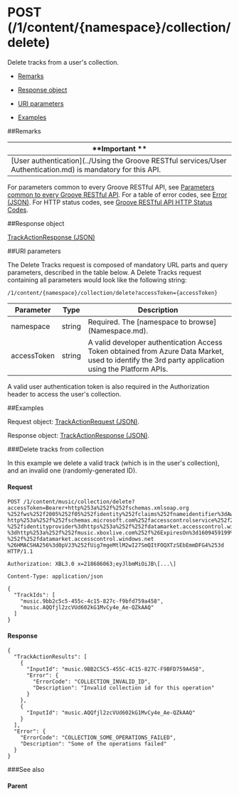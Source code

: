 # POST (/1/content/{namespace}/collection/delete) 

Delete tracks from a user's collection.

-   [Remarks](#remarks)

-   [Response object](#response-object)

-   [URI parameters](#uri-parameters)

-   [Examples](#examples)

##Remarks


| **Important **                                                                           |
|------------------------------------------------------------------------------------------|
| [User authentication](../Using the Groove RESTful services/User Authentication.md) is mandatory for this API. |

For parameters common to every Groove RESTful API, see [Parameters common to every Groove RESTful API](CommonParameters.md). For a table of error codes, see [Error (JSON)](JSON_Error.md). For HTTP status codes, see [Groove RESTful API HTTP Status Codes](HTTPStatusCodes.md).

##Response object


[TrackActionResponse (JSON)](JSON_TrackActionResponse.md)

##URI parameters


The Delete Tracks request is composed of mandatory URL parts and query parameters, described in the table below. A Delete Tracks request containing all parameters would look like the following string:

```
/1/content/{namespace}/collection/delete?accessToken={accessToken}
```

| **Parameter** | **Type** | **Description**                                                                                                                                    |
|---------------|----------|----------------------------------------------------------------------------------------------------------------------------------------------------|
| namespace     | string   | Required. The [namespace to browse] (Namespace.md).                                                                                                     |
| accessToken   | string   | A valid developer authentication Access Token obtained from Azure Data Market, used to identify the 3rd party application using the Platform APIs. |

A valid user authentication token is also required in the Authorization header to access the user's collection.

##Examples


Request object: [TrackActionRequest (JSON)](JSON_TrackActionRequest.md).

Response object: [TrackActionResponse (JSON)](JSON_TrackActionResponse.md).

###Delete tracks from collection


In this example we delete a valid track (which is in the user's collection), and an invalid one (randomly-generated ID).

#### Request
```
POST /1/content/music/collection/delete?accessToken=Bearer+http%253a%252f%252fschemas.xmlsoap.org
%252fws%252f2005%252f05%252fidentity%252fclaims%252fnameidentifier%3dAwesomePartner%26
http%253a%252f%252fschemas.microsoft.com%252faccesscontrolservice%252f2010%252f07%252fclaims
%252fidentityprovider%3dhttps%253a%252f%252fdatamarket.accesscontrol.windows.net%26Audience
%3dhttp%253a%252f%252fmusic.xboxlive.com%252f%26ExpiresOn%3d1609459199%26Issuer%3dhttps%253a
%252f%252fdatamarket.accesscontrol.windows.net
%26HMACSHA256%3d0pVJ3%252fUig7mgeMtlM2wI27SmQItFOQXTzSEbEmmDFG4%253d HTTP/1.1

Authorization: XBL3.0 x=218686063;eyJlbmMiOiJB\[...\]

Content-Type: application/json

{
  "TrackIds": [
    "music.9bb2c5c5-455c-4c15-827c-f9bfd759a458",
    "music.AQQfjl2zcVUd602kG1MvCy4e_Ae-QZkAAQ"
  ]
}
```

#### Response
```
{
  "TrackActionResults": [
    {
      "InputId": "music.9BB2C5C5-455C-4C15-827C-F9BFD759A458",
      "Error": {
        "ErrorCode": "COLLECTION_INVALID_ID",
        "Description": "Invalid collection id for this operation"
      }
    },
    {
      "InputId": "music.AQQfjl2zcVUd602kG1MvCy4e_Ae-QZkAAQ"
    }
  ],
  "Error": {
    "ErrorCode": "COLLECTION_SOME_OPERATIONS_FAILED",
    "Description": "Some of the operations failed"
  }
}
```
###See also


#### Parent
